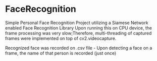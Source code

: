 # FaceRecognition
Simple Personal Face Recognition Project utilizing a Siamese Network enabled Face Recognition Library
Upon running this on CPU device, the frame processing was very slow;Therefore, multi-threading of captured frames were implemented on top of cv2.videocapture.

Recognized face was recorded on .csv file - Upon detecting a face on a frame, the name of that person is recorded (just once)

